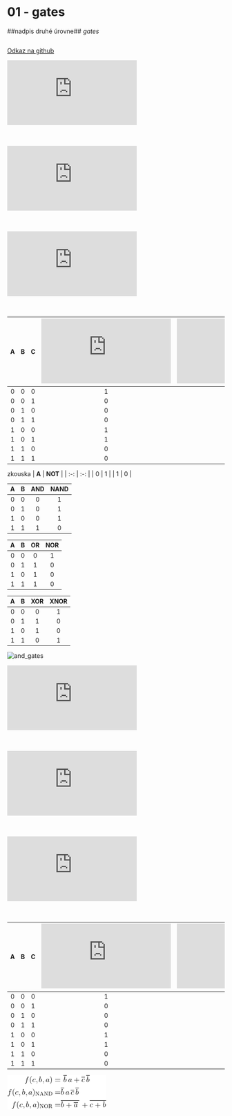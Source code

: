 # 01 - gates

##nadpis druhé úrovne##
*gates*

 ```vhdl


 ```
  
 [Odkaz na github](https://github.com/xmarak02/Digital-electronics-1)
 
 
 ![equation](https://latex.codecogs.com/gif.latex?f%20%3D%20a%5Ccdot%20%5Coverline%7Bb%7D%20&plus;%20%5Coverline%7Bb%7D%5Ccdot%20%5Coverline%7Bc%7D)

   &nbsp;

   ![equation](https://latex.codecogs.com/gif.latex?f_%7BAND%7D%20%3D)
    
   &nbsp;
    
   ![equation](https://latex.codecogs.com/gif.latex?f_%7BOR%7D%20%3D)
    
   &nbsp;

   | **A** | **B** |**C** | ![equation](https://latex.codecogs.com/gif.latex?f) | ![equation](https://latex.codecogs.com/gif.latex?f_%7BAND%7D) | ![equation](https://latex.codecogs.com/gif.latex?f_%7BOR%7D) |
   | :-: | :-: | :-: | :-: | :-: | :-: |
   | 0 | 0 | 0 | 1 | 1 | 1 |
   | 0 | 0 | 1 | 0 | 0 | 0 |
   | 0 | 1 | 0 | 0 | 0 | 0 |
   | 0 | 1 | 1 | 0 | 0 | 0 |
   | 1 | 0 | 0 | 1 | 1 | 1 |
   | 1 | 0 | 1 | 1 | 1 | 1 |
   | 1 | 1 | 0 | 0 | 0 | 0 |
   | 1 | 1 | 1 | 0 | 0 | 0 |
   
   
   
   
   
   
   
   zkouska
    | **A** | **NOT** |
 | :-: | :-: |
 | 0 | 1 |
 | 1 | 0 |

   | **A** | **B** | **AND** | **NAND** |
   | :-: | :-: | :-: | :-: |
   | 0 | 0 | 0 | 1 |
   | 0 | 1 | 0 | 1 |
   | 1 | 0 | 0 | 1 |
   | 1 | 1 | 1 | 0 |

   | **A** | **B** | **OR** | **NOR** |
   | :-: | :-: | :-: | :-: |
   | 0 | 0 | 0 | 1 |
   | 0 | 1 | 1 | 0 |
   | 1 | 0 | 1 | 0 |
   | 1 | 1 | 1 | 0 |

   | **A** | **B** | **XOR** | **XNOR** |
   | :-: | :-: | :-: | :-: |
   | 0 | 0 | 0 | 1 |
   | 0 | 1 | 1 | 0 |
   | 1 | 0 | 1 | 0 |
   | 1 | 1 | 0 | 1 |


![and_gates](gates1.png)


   ![equation](https://latex.codecogs.com/gif.latex?f%20%3D%20a%5Ccdot%20%5Coverline%7Bb%7D%20&plus;%20%5Coverline%7Bb%7D%5Ccdot%20%5Coverline%7Bc%7D)

   &nbsp;

   ![equation](https://latex.codecogs.com/gif.latex?f_%7BAND%7D%20%3D)
    
   &nbsp;
    
   ![equation](https://latex.codecogs.com/gif.latex?f_%7BOR%7D%20%3D)
    
   &nbsp;

   | **A** | **B** |**C** | ![equation](https://latex.codecogs.com/gif.latex?f) | ![equation](https://latex.codecogs.com/gif.latex?f_%7BAND%7D) | ![equation](https://latex.codecogs.com/gif.latex?f_%7BOR%7D) |
   | :-: | :-: | :-: | :-: | :-: | :-: |
   | 0 | 0 | 0 | 1 | 1 | 1 |
   | 0 | 0 | 1 | 0 | 0 | 0 |
   | 0 | 1 | 0 | 0 | 0 | 0 |
   | 0 | 1 | 1 | 0 | 0 | 0 |
   | 1 | 0 | 0 | 1 | 1 | 1 |
   | 1 | 0 | 1 | 1 | 1 | 1 |
   | 1 | 1 | 0 | 0 | 0 | 0 |
   | 1 | 1 | 1 | 0 | 0 | 0 |
 
 
 ![rovnice](rovnice.gif)
   

